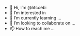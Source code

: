- 👋 Hi, I’m @htccebi
- 👀 I’m interested in 
- 🌱 I’m currently learning ...
- 💞️ I’m looking to collaborate on ...
- 📫 How to reach me ...

<!---
htccebi/htccebi is a ✨ special ✨ repository because its `README.md` (this file) appears on your GitHub profile.
You can click the Preview link to take a look at your changes.
--->
